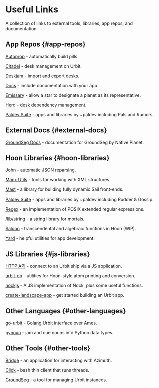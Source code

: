 # Useful Links

A collection of links to external tools, libraries, app repos, and documentation.

## App Repos {#app-repos}

[Autoprop](https://github.com/urbit/urbit/tree/develop/pkg/autoprop) - automatically build pills.

[Citadel](https://github.com/ryjm/citadel) - desk management on Urbit.

[Deskjam](https://github.com/tinnus-napbus/deskjam) - import and export desks.

[Docs](https://github.com/tinnus-napbus/docs-app) - include documentation with your app.

[Emissary](https://github.com/sigilante/emissary) - allow a star to designate a planet as its representative.

[Herd](https://github.com/midsum-salrux/herd) - desk dependency management.

[Paldev Suite](https://github.com/Fang-/suite) - apps and libraries by ~paldev including Pals and Rumors.

## External Docs {#external-docs}

[GroundSeg Docs](https://manual.groundseg.app/) - documentation for GroundSeg by Native Planet.

## Hoon Libraries {#hoon-libraries}

[John](https://github.com/litlep-nibbyt/john) - automatic JSON reparsing.

[Manx Utils](https://github.com/tinnus-napbus/manx-utils) - tools for working with XML structures.

[Mast](https://github.com/R-JG/mast) - a library for building fully dynamic Sail front-ends.

[Paldev Suite](https://github.com/Fang-/suite) - apps and libraries by ~paldev including Rudder & Gossip.

[Regex](https://github.com/lynko/re.hoon) - an implementation of POSIX extended regular expressions.

[/lib/string](https://github.com/sigilante/string) - a string library for mortals.

[Saloon](https://github.com/sigilante/saloon) - transcendental and algebraic functions in Hoon (WIP).

[Yard](https://github.com/urbit/yard) - helpful utilities for app development.

## JS Libraries {#js-libraries}

[HTTP API](https://github.com/urbit/js-http-api) - connect to an Urbit ship via a JS application.

[urbit-ob](https://github.com/urbit/urbit-ob) - utilities for Hoon-style atom printing and conversion.

[nockjs](https://github.com/urbit/nockjs) - A JS implementation of Nock, plus some useful functions.

[create-landscape-app](https://github.com/urbit/create-landscape-app) - get started building an Urbit app.

## Other Languages {#other-languages}

[go-urbit](https://github.com/stephenlacy/go-urbit/) - Golang Urbit interface over Ames.

[pynoun](https://github.com/urbit/tools) - jam and cue nouns into Python data types.

## Other Tools {#other-tools}

[Bridge](https://github.com/urbit/bridge) - an application for interacting with Azimuth.

[Click](https://github.com/urbit/tools) - bash thin client that runs threads.

[GroundSeg](https://github.com/Native-Planet/GroundSeg) - a tool for managing Urbit instances.
